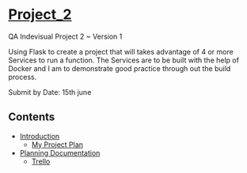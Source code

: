 <!-- START - links -->
<!-- [links]: link -->

[docker]: https://www.docker.com/
[docker-repo]: https://hub.docker.com/repositories
[gcp-firewall-rules]: https://console.cloud.google.com/networking/firewalls/list
[gcp-vm]: https://console.cloud.google.com/compute/instances
[git]: www.github.com
[git-bash]: https://git-scm.com/downloads
[git-project]: www.github.com/SeanSnake93/Project_2
[git-webhook]: https://github.com/SeanSnake93/Project_2/settings/hooks
[screenshot1]: https://github.com/SeanSnake93/Project_2/blob/master/Documentation/images/trello-screenshot.png
[screenshot2]: https://github.com/SeanSnake93/Project_2/blob/master/Documentation/images/creategcp-screenshot1.png
[screenshot3]: https://github.com/SeanSnake93/Project_2/blob/master/Documentation/images/creategcp-screenshot2.png
[screenshot4]: https://github.com/SeanSnake93/Project_2/blob/master/Documentation/images/CreateRule-screenshot2.png
[screenshot5]: https://github.com/SeanSnake93/Project_2/blob/master/Documentation/images/openports-screenshot.png
[screenshot6]: https://github.com/SeanSnake93/Project_2/blob/master/Documentation/images/vasialsudiologo.png
[screenshot7]: https://github.com/SeanSnake93/Project_2/blob/master/Documentation/images/visualstudio-remote.png
[screenshot8]: https://github.com/SeanSnake93/Project_2/blob/master/Documentation/images/shebang-screenshot1.png
[screenshot9]: https://github.com/SeanSnake93/Project_2/blob/master/Documentation/images/shebang-screenshot2.png
[screenshot10]: https://github.com/SeanSnake93/Project_2/blob/master/Documentation/images/Dockerlogo.png
[screenshot11]: https://github.com/SeanSnake93/Project_2/blob/master/Documentation/images/routes-screenshot1.png
[screenshot12]: https://github.com/SeanSnake93/Project_2/blob/master/Documentation/images/routes-screenshot2.png
[screenshot13]: https://github.com/SeanSnake93/Project_2/blob/master/Documentation/images/routes-screenshot3.png
[screenshot14]: https://github.com/SeanSnake93/Project_2/blob/master/Documentation/images/routes-screenshot4.png
[screenshot15]: https://github.com/SeanSnake93/Project_2/blob/master/Documentation/images/homepage-screenshot.png
[screenshot16]: https://github.com/SeanSnake93/Project_2/blob/master/Documentation/images/aboutpage-screenshot.png
[screenshot17]: https://github.com/SeanSnake93/Project_2/blob/master/Documentation/images/homepage5000-screenshot.png
[screenshot18]: https://github.com/SeanSnake93/Project_2/blob/master/Documentation/images/jenkins-logo.png
[screenshot19]: https://github.com/SeanSnake93/Project_2/blob/master/Documentation/images/initialjenkinsPassword-screenshot.png
[screenshot20]: https://github.com/SeanSnake93/Project_2/blob/master/Documentation/images/jenkinsSetUp-screenshot.png
[screenshot21]: https://github.com/SeanSnake93/Project_2/blob/master/Documentation/images/pipeline-screenshot.png
[screenshot22]: https://github.com/SeanSnake93/Project_2/blob/master/Documentation/images/pipelineSettings-screenshot.png
[screenshot23]: https://github.com/SeanSnake93/Project_2/blob/master/Documentation/images/webhook-screenshot.png
[screenshot24]: https://github.com/SeanSnake93/Project_2/blob/master/Documentation/images/jenkins-build.png
[site]: 35.246.12.58
[trello]: https://trello.com/b/d1QbbJeG

<!-- END --- links -->

# [Project_2][site]

QA Indevisual Project 2 ~ Version 1

Using Flask to create a project that will takes advantage of 4 or more Services to run a function.
The Services are to be built with the help of Docker and I am to demonstrate good practice through out the build process.

Submit by Date: 15th june

## Contents

* [Introduction](#Introduction)
    * [My Project Plan](#my-project-plan)
* [Planning Documentation](#planning-documentation)
    * [Trello](#trello)